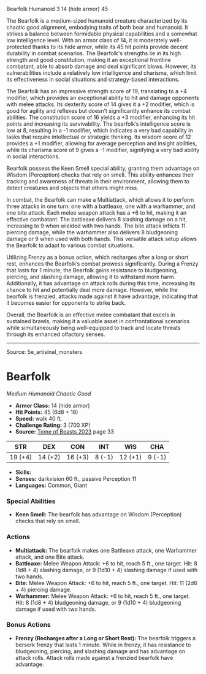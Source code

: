 <MonsterName/>Bearfolk</MonsterName>
<CreatureType/>Humanoid</CreatureType>
<CR/>3</CR>
<AC/>14 (hide armor)</AC>
<HP/>45</HP>
<summary>The Bearfolk is a medium-sized humanoid creature characterized by its chaotic good alignment, embodying traits of both bear and humanoid. It strikes a balance between formidable physical capabilities and a somewhat low intelligence level. With an armor class of 14, it is moderately well-protected thanks to its hide armor, while its 45 hit points provide decent durability in combat scenarios. The Bearfolk's strengths lie in its high strength and good constitution, making it an exceptional frontline combatant, able to absorb damage and deal significant blows. However, its vulnerabilities include a relatively low intelligence and charisma, which limit its effectiveness in social situations and strategy-based interactions.</summary>

<detail>

The Bearfolk has an impressive strength score of 19, translating to a +4 modifier, which provides an exceptional ability to hit and damage opponents with melee attacks. Its dexterity score of 14 gives it a +2 modifier, which is good for agility and reflexes but doesn’t significantly enhance its combat abilities. The constitution score of 16 yields a +3 modifier, enhancing its hit points and increasing its survivability. The bearfolk’s intelligence score is low at 8, resulting in a -1 modifier, which indicates a very bad capability in tasks that require intellectual or strategic thinking. Its wisdom score of 12 provides a +1 modifier, allowing for average perception and insight abilities, while its charisma score of 9 gives a -1 modifier, signifying a very bad ability in social interactions.

Bearfolk possess the Keen Smell special ability, granting them advantage on Wisdom (Perception) checks that rely on smell. This ability enhances their tracking and awareness of threats in their environment, allowing them to detect creatures and objects that others might miss.

In combat, the Bearfolk can make a Multiattack, which allows it to perform three attacks in one turn: one with a battleaxe, one with a warhammer, and one bite attack. Each melee weapon attack has a +6 to hit, making it an effective combatant. The battleaxe delivers 8 slashing damage on a hit, increasing to 9 when wielded with two hands. The bite attack inflicts 11 piercing damage, while the warhammer also delivers 8 bludgeoning damage or 9 when used with both hands. This versatile attack setup allows the Bearfolk to adapt to various combat situations.

Utilizing Frenzy as a bonus action, which recharges after a long or short rest, enhances the Bearfolk’s combat prowess significantly. During a Frenzy that lasts for 1 minute, the Bearfolk gains resistance to bludgeoning, piercing, and slashing damage, allowing it to withstand more harm. Additionally, it has advantage on attack rolls during this time, increasing its chance to hit and potentially deal more damage. However, while the bearfolk is frenzied, attacks made against it have advantage, indicating that it becomes easier for opponents to strike back.

Overall, the Bearfolk is an effective melee combatant that excels in sustained brawls, making it a valuable asset in confrontational scenarios while simultaneously being well-equipped to track and locate threats through its enhanced olfactory senses.</detail>



---

Source: 5e_artisinal_monsters

# Bearfolk

*Medium* *Humanoid* *Chaotic Good*

- **Armor Class:** 14 (hide armor)
- **Hit Points:** 45 (6d8 + 18)
- **Speed:** walk 40 ft.
- **Challenge Rating:** 3 (700 XP)
- **Source:** [Tome of Beasts 2023](https://koboldpress.com/kpstore/product/tome-of-beasts-1-2023-edition/) page 33

| STR | DEX | CON | INT | WIS | CHA |
| --- | --- | --- | --- | --- | --- |
| 19 (+4) | 14 (+2) | 16 (+3) | 8 (-1) | 12 (+1) | 9 (-1) |

- **Skills:** 
- **Senses:** darkvision 60 ft., passive Perception 11
- **Languages:** Common, Giant

### Special Abilities

- **Keen Smell:** The bearfolk has advantage on Wisdom (Perception) checks that rely on smell.

### Actions

- **Multiattack:** The bearfolk makes one Battleaxe attack, one Warhammer attack, and one Bite attack.
- **Battleaxe:** Melee Weapon Attack: +6 to hit, reach 5 ft., one target. Hit: 8 (1d8 + 4) slashing damage, or 9 (1d10 + 4) slashing damage if used with two hands.
- **Bite:** Melee Weapon Attack: +6 to hit, reach 5 ft., one target. Hit: 11 (2d6 + 4) piercing damage.
- **Warhammer:** Melee Weapon Attack: +6 to hit, reach 5 ft., one target. Hit: 8 (1d8 + 4) bludgeoning damage, or 9 (1d10 + 4) bludgeoning damage if used with two hands.

### Bonus Actions

- **Frenzy (Recharges after a Long or Short Rest):** The bearfolk triggers a berserk frenzy that lasts 1 minute. While in frenzy, it has resistance to bludgeoning, piercing, and slashing damage and has advantage on attack rolls. Attack rolls made against a frenzied bearfolk have advantage.


